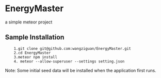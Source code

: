 # EnergyMaster
a simple meteor project

## Sample Installation
        1.git clone git@github.com:wangziguan/EnergyMaster.git
        2.cd EnergyMaster
        3.meteor npm install
        4. meteor --allow-superuser --settings setting.json

Note: Some initial seed data will be installed when the application first runs. <br> 